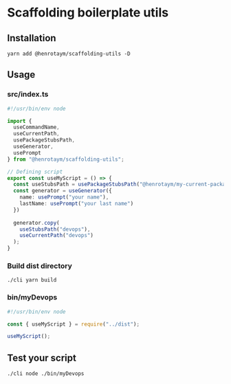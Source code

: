 # Scaffolding boilerplate utils

## Installation
```shell
yarn add @henrotaym/scaffolding-utils -D
```

## Usage

### src/index.ts
```typescript
#!/usr/bin/env node

import {
  useCommandName,
  useCurrentPath,
  usePackageStubsPath,
  useGenerator,
  usePrompt
} from "@henrotaym/scaffolding-utils";

// Defining script
export const useMyScript = () => {
  const useStubsPath = usePackageStubsPath("@henrotaym/my-current-package");
  const generator = useGenerator({
    name: usePrompt("your name"),
    lastName: usePrompt("your last name")
  })
  
  generator.copy(
    useStubsPath("devops"),
    useCurrentPath("devops")
  );
}
```

### Build dist directory
```shell
./cli yarn build
```

### bin/myDevops
```typescript
#!/usr/bin/env node

const { useMyScript } = require("../dist");

useMyScript();
```

## Test your script
```shell
./cli node ./bin/myDevops
```